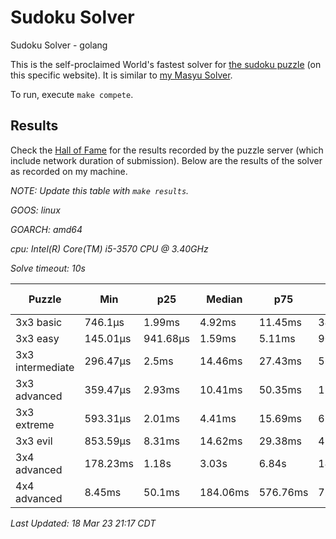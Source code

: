 # Sudoku Solver
Sudoku Solver - golang

This is the self-proclaimed World's fastest solver for [the sudoku puzzle](www.puzzle-sudoku.com) (on this specific website). It is similar to [my Masyu Solver](https://github.com/joshprzybyszewski/masyu).

To run, execute `make compete`.

## Results

Check the [Hall of Fame](https://www.puzzle-sudoku.com/hall.php?hallsize=9) for the results recorded by the puzzle server (which include network duration of submission). Below are the results of the solver as recorded on my machine.

_NOTE: Update this table with `make results`._

<resultsMarker>

_GOOS: linux_

_GOARCH: amd64_

_cpu: Intel(R) Core(TM) i5-3570 CPU @ 3.40GHz_

_Solve timeout: 10s_

|Puzzle|Min|p25|Median|p75|p95|max|sample size|
|-|-|-|-|-|-|-|-:|
|3x3 basic|746.1µs|1.99ms|4.92ms|11.45ms|34.73ms|105.78ms|24|
|3x3 easy|145.01µs|941.68µs|1.59ms|5.11ms|90.93ms|166.62ms|24|
|3x3 intermediate|296.47µs|2.5ms|14.46ms|27.43ms|52.52ms|155.77ms|24|
|3x3 advanced|359.47µs|2.93ms|10.41ms|50.35ms|121.76ms|361.41ms|24|
|3x3 extreme|593.31µs|2.01ms|4.41ms|15.69ms|63.02ms|132.48ms|23|
|3x3 evil|853.59µs|8.31ms|14.62ms|29.38ms|48.51ms|101.69ms|22|
|3x4 advanced|178.23ms|1.18s|3.03s|6.84s|14.28s|14.28s|17|
|4x4 advanced|8.45ms|50.1ms|184.06ms|576.76ms|7.41s|10.01s|118|

_Last Updated: 18 Mar 23 21:17 CDT_
</resultsMarker>
